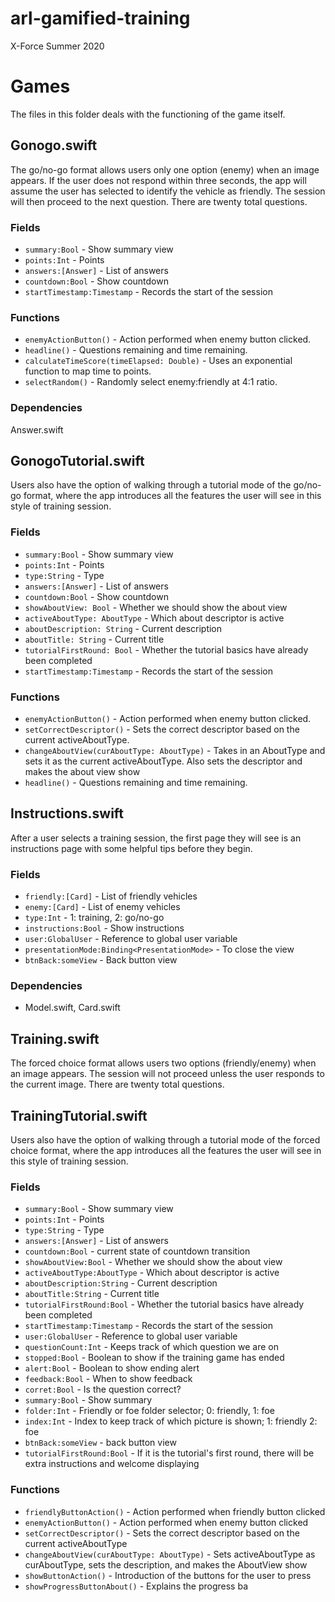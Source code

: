 # arl-gamified-training
X-Force Summer 2020

# Games
The files in this folder deals with the functioning of the game itself.

## Gonogo.swift

The go/no-go format allows users only one option (enemy) when an image appears. If the user does not respond within three seconds, the app will assume the user has selected to identify the vehicle as friendly. The session will then proceed to the next question. There are twenty total questions. 

### Fields
- `summary:Bool` - Show summary view
- `points:Int` - Points
- `answers:[Answer]` - List of answers
- `countdown:Bool` - Show countdown
- `startTimestamp:Timestamp` - Records the start of the session 

### Functions
 - `enemyActionButton()` - Action performed when enemy button clicked.
 - `headline()` - Questions remaining and time remaining.
 - `calculateTimeScore(timeElapsed: Double)` - Uses an exponential function to map time to points.
 - `selectRandom()` - Randomly select enemy:friendly at 4:1 ratio.
 
### Dependencies
Answer.swift

## GonogoTutorial.swift

Users also have the option of walking through a tutorial mode of the go/no-go format, where the app introduces all the features the user will see in this style of training session.

### Fields
- `summary:Bool` - Show summary view
- `points:Int` - Points
- `type:String` - Type
- `answers:[Answer]` - List of answers
- `countdown:Bool` - Show countdown
- `showAboutView: Bool` - Whether we should show the about view
- `activeAboutType: AboutType` - Which about descriptor is active
- `aboutDescription: String` - Current description
- `aboutTitle: String` - Current title
- `tutorialFirstRound: Bool` - Whether the tutorial basics have already been completed
- `startTimestamp:Timestamp` - Records the start of the session 

### Functions
 - `enemyActionButton()` - Action performed when enemy button clicked.
 - `setCorrectDescriptor()` - Sets the correct descriptor based on the current activeAboutType.
 - `changeAboutView(curAboutType: AboutType)` - Takes in an AboutType and sets it as the current activeAboutType. Also sets the descriptor and makes the
    about view show
 - `headline()` - Questions remaining and time remaining.

## Instructions.swift

After a user selects a training session, the first page they will see is an instructions page with some helpful tips before they begin.

### Fields
- `friendly:[Card]` - List of friendly vehicles
- `enemy:[Card]` - List of enemy vehicles
- `type:Int` - 1: training, 2: go/no-go
- `instructions:Bool` - Show instructions
- `user:GlobalUser` - Reference to global user variable
- `presentationMode:Binding<PresentationMode>` - To close the view
- `btnBack:someView` - Back button view

### Dependencies
- Model.swift, Card.swift

## Training.swift

The forced choice format allows users two options (friendly/enemy) when an image appears. The session will not proceed unless the user responds to the current image. There are twenty total questions. 

## TrainingTutorial.swift

Users also have the option of walking through a tutorial mode of the forced choice format, where the app introduces all the features the user will see in this style of training session.

### Fields
- `summary:Bool` - Show summary view
- `points:Int` - Points
- `type:String` - Type
- `answers:[Answer]` - List of answers
- `countdown:Bool` - current state of countdown transition
- `showAboutView:Bool` - Whether we should show the about view
- `activeAboutType:AboutType` - Which about descriptor is active
- `aboutDescription:String` - Current description
- `aboutTitle:String` - Current title
- `tutorialFirstRound:Bool` - Whether the tutorial basics have already been completed
- `startTimestamp:Timestamp` - Records the start of the session
- `user:GlobalUser` - Reference to global user variable
- `questionCount:Int` - Keeps track of which question we are on
- `stopped:Bool` - Boolean to show if the training game has ended
- `alert:Bool` - Boolean to show ending alert
- `feedback:Bool` - When to show feedback
- `corret:Bool` - Is the question correct?
- `summary:Bool` - Show summary
- `folder:Int` - Friendly or foe folder selector; 0: friendly, 1: foe 
- `index:Int` - Index to keep track of which picture is shown; 1: friendly 2: foe
- `btnBack:someView` - back button view
- `tutorialFirstRound:Bool` - If it is the tutorial's first round, there will be extra instructions and welcome displaying

### Functions
- `friendlyButtonAction()` - Action performed when friendly button clicked
- `enemyActionButton()` - Action performed when enemy button clicked
- `setCorrectDescriptor()` - Sets the correct descriptor based on the current activeAboutType
- `changeAboutView(curAboutType: AboutType)` - Sets activeAboutType as curAboutType, sets the description, and makes the AboutView show
- `showButtonAction()` - Introduction of the buttons for the user to press
- `showProgressButtonAbout()` - Explains the progress ba
